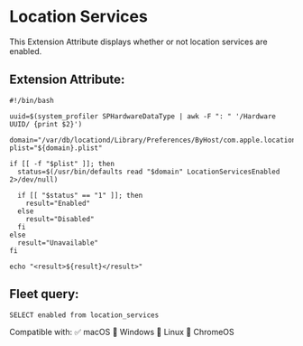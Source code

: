 # Location Services

This Extension Attribute displays whether or not location services are enabled.
 
## Extension Attribute:
```
#!/bin/bash

uuid=$(system_profiler SPHardwareDataType | awk -F ": " '/Hardware UUID/ {print $2}')

domain="/var/db/locationd/Library/Preferences/ByHost/com.apple.locationd.${uuid}"
plist="${domain}.plist"

if [[ -f "$plist" ]]; then
  status=$(/usr/bin/defaults read "$domain" LocationServicesEnabled 2>/dev/null)

  if [[ "$status" == "1" ]]; then
    result="Enabled"
  else
    result="Disabled"
  fi
else
  result="Unavailable"
fi

echo "<result>${result}</result>"
```
## Fleet query:
```SELECT enabled from location_services```

Compatible with: ✅ macOS 🚫 Windows 🚫 Linux 🚫 ChromeOS